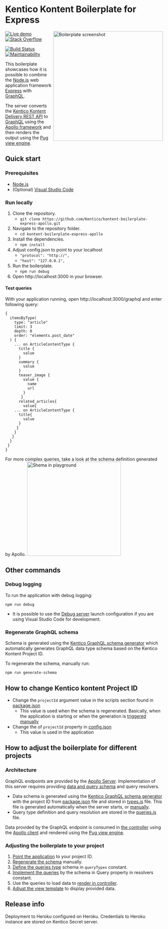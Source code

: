 # Kentico Kontent Boilerplate for Express

[<img align="right" src="/docs/assets/template_thumbnail.png" alt="Boilerplate screenshot" width=350 />](https://kontent-boilerplate-apollo.herokuapp.com)

[![Live demo](https://img.shields.io/badge/-Live%20Demo-brightgreen.svg)](https://kontent-boilerplate-apollo.herokuapp.com/)
[![Stack Overflow](https://img.shields.io/badge/Stack%20Overflow-ASK%20NOW-FE7A16.svg?logo=stackoverflow&logoColor=white)](https://stackoverflow.com/tags/kentico-kontent)

[![Build Status](https://api.travis-ci.com/Kentico/kontent-boilerplate-express-apollo.svg?branch=master)](https://travis-ci.com/Kentico/kontent-boilerplate-express-apollo)
[![Maintainability](https://api.codeclimate.com/v1/badges/01dee6f2cdaf57755707/maintainability)](https://codeclimate.com/github/Kentico/kontent-boilerplate-express-apollo/maintainability)

This boilerplate showcases how it is possible to combine the [Node.js](https://nodejs.org/en/) web application framework [Express](https://expressjs.com/) with [GraphQL](https://graphql.org/).

The server converts the [Kentico Kontent Delivery REST API](https://docs.kontent.ai/reference/kentico-kontent-apis-overview) to [GraphQL](https://graphql.org/) using the [Apollo framework](https://www.apollographql.com/) and then renders the output using the [Pug view engine](https://pugjs.org/).

## Quick start

### Prerequisites

* [Node.js](https://nodejs.org/en/download/)
* (Optional) [Visual Studio Code](https://code.visualstudio.com/)

### Run locally

1. Clone the repository.
   * `git clone https://github.com/Kentico/kontent-boilerplate-express-apollo.git`
2. Navigate to the repository folder.
   * `cd kontent-boilerplate-express-apollo`
3. Install the dependencies.
   * `npm install`
4. Adjust config.json to point to your localhost
   * `"protocol": "http://",`
   * `"host": "127.0.0.1",`
5. Run the boilerplate.
   * `npm run debug`
6. Open http://localhost:3000 in your browser.

#### Test queries

With your application running, open http://localhost:3000/graphql and enter following query:

```gql
{
  itemsByType(
    type: "article"
    limit: 3
    depth: 0
    order: "elements.post_date"
  ) {
    ... on ArticleContentType {
      title {
        value
      }
      summary {
        value
      }
      teaser_image {
        value {
          name
          url
        }
       }
      related_articles{
        value{
    ... on ArticleContentType {
      title{
        value
      }
     }
    }
   }
  }
 }
}
```

For more complex queries, take a look at the schema definition generated by Apollo.
<img alt="Shema in playground" src="/docs/assets/schema.png" width="300">

## Other commands

### Debug logging

To run the application with debug logging:
```
npm run debug
```

* It is possible to use the [Debug server](https://github.com/Kentico/kontent-boilerplate-express-apollo/blob/master/.vscode/launch.json#L10) launch configuration if you are using Visual Studio Code for development.

### Regenerate GraphQL schema

Schema is generated using the [Kentico GraphQL schema generator](https://www.npmjs.com/package/@kentico/kontent-schema-generator-graphql) which automatically generates GraphQL data type schema based on the Kentico Kontent Project ID.

To regenerate the schema, manually run:
```
npm run generate-schema
```

## How to change Kentico kontent Project ID

* Change the `projectId` argument value in the scripts section found in [package.json](https://github.com/Kentico/kontent-boilerplate-express-apollo/blob/master/package.json#L8)
    * This value is used when the schema is regenerated. Basically, when the application is starting or when the generation is [triggered manually](#Regenerate-GraphQL-schema)
* Change the of `projectId` property in [config.json](https://github.com/Kentico/kontent-boilerplate-express-apollo/blob/master/config.json)
   * This value is used in the application

## How to adjust the boilerplate for different projects

### Architecture

GraphQL endpoints are provided by the  [Apollo Server](https://www.apollographql.com/docs/apollo-server). Implementation of this server requires providing [data and query schema](https://www.apollographql.com/docs/apollo-server/essentials/schema.html) and query resolvers.

* Data schema is generated using the [Kentico GraphQL schema generator](https://www.npmjs.com/package/kentico-kontent-graphql-schema-generator) with the project ID from [package.json](https://github.com/Kentico/kontent-boilerplate-express-apollo/blob/master/package.json#L8) file and stored in [types.js](https://github.com/Kentico/kontent-boilerplate-express-apollo/blob/master/graphQL/types.js) file. This file is generated automatically when the server starts, or [manually](#Regenerate-GraphQL-schema).
* Query type definition and query resolution are stored in the [queries.js](https://github.com/Kentico/kontent-boilerplate-express-apollo/blob/master/graphQL/queries.js) file.

Data provided by the GraphQL endpoint is consumed in [the controller](https://github.com/Kentico/kontent-boilerplate-express-apollo/blob/master/routes/index.js#L9) using the [Apollo client](https://www.apollographql.com/docs/react/) and rendered using the [Pug view engine](https://pugjs.org/).

### Adjusting the boilerplate to your project

1. [Point the application](#How-to-adjust-the-boilerplate-for-different-projects) to your project ID.
2. [Regenerate the schema](#Regenerate-GraphQL-schema) manually.
3. [Define the queries type](https://github.com/Kentico/kontent-boilerplate-express-apollo/blob/master/graphQL/queries.js#L5) schema in `queryTypes` constant.
4. [Implement the queries](https://github.com/Kentico/kontent-boilerplate-express-apollo/blob/master/graphQL/queries.js#L24) by the schema in Query property in resolvers constant.
5. Use the queries to load data to [render in controller](https://github.com/Kentico/kontent-boilerplate-express-apollo/blob/master/routes/index.js).
6. [Adjust the view template](https://github.com/Kentico/kontent-boilerplate-express-apollo/blob/master/views/index.pug) to display provided data.

## Release info

Deployment to Heroku configured on Heroku.
Credentials to Heroku instance are stored on Kentico Secret server.
